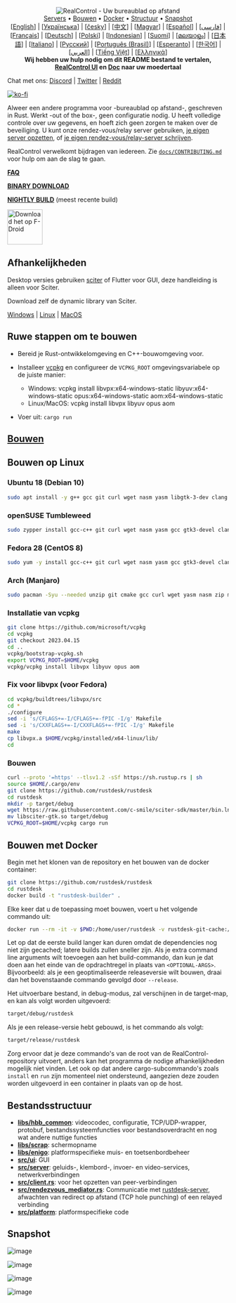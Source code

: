 <p align="center">
  <img src="../res/logo-header.svg" alt="RealControl - Uw bureaublad op afstand"><br>
  <a href="#free-public-servers">Servers</a> •
  <a href="#raw-steps-to-build">Bouwen</a> •
  <a href="#how-to-build-with-docker">Docker</a> •
  <a href="#file-structure">Structuur</a> •
  <a href="#snapshot">Snapshot</a><br>
  [<a href="../README.md">English</a>] | [<a href="README-UA.md">Українська</a>] | [<a href="README-CS.md">česky</a>] | [<a href="README-ZH.md">中文</a>] | [<a href="README-HU.md">Magyar</a>] | [<a href="README-ES.md">Español</a>] | [<a href="README-FA.md">فارسی</a>] | [<a href="README-FR.md">Français</a>] | [<a href="README-DE.md">Deutsch</a>] | [<a href="README-PL.md">Polski</a>] | [<a href="README-ID.md">Indonesian</a>] | [<a href="README-FI.md">Suomi</a>] | [<a href="README-ML.md">മലയാളം</a>] | [<a href="README-JP.md">日本語</a>] | [<a href="README-IT.md">Italiano</a>] | [<a href="README-RU.md">Русский</a>] | [<a href="README-PTBR.md">Português (Brasil)</a>] | [<a href="README-EO.md">Esperanto</a>] | [<a href="README-KR.md">한국어</a>] | [<a href="README-AR.md">العربي</a>] | [<a href="README-VN.md">Tiếng Việt</a>] | [<a href="README-GR.md">Ελληνικά</a>]<br>
  <b>Wij hebben uw hulp nodig om dit README bestand te vertalen, <a href="https://github.com/rustdesk/rustdesk/tree/master/src/lang">RealControl UI</a> en <a href="https://github.com/rustdesk/doc.realcontrol.com">Doc</a> naar uw moedertaal</b>
</p>

Chat met ons: [Discord](https://discord.gg/nDceKgxnkV) | [Twitter](https://twitter.com/rustdesk) | [Reddit](https://www.reddit.com/r/rustdesk)

[![ko-fi](https://ko-fi.com/img/githubbutton_sm.svg)](https://ko-fi.com/I2I04VU09)

Alweer een andere programma voor -bureaublad op afstand-, geschreven in Rust. Werkt -out of the box-, geen configuratie nodig. U heeft volledige controle over uw gegevens, en hoeft zich geen zorgen te maken over de beveiliging. U kunt onze rendez-vous/relay server gebruiken, [je eigen server opzetten](https://realcontrol.com/blog/id-relay-set), of [je eigen rendez-vous/relay-server schrijven](https://github.com/rustdesk/rustdesk-server-demo).

RealControl verwelkomt bijdragen van iedereen. Zie [`docs/CONTRIBUTING.md`](CONTRIBUTING.md) voor hulp om aan de slag te gaan.

[**FAQ**](https://github.com/rustdesk/rustdesk/wiki/FAQ)

[**BINARY DOWNLOAD**](https://github.com/rustdesk/rustdesk/releases)

[**NIGHTLY BUILD**](https://github.com/rustdesk/rustdesk/releases/tag/nightly) (meest recente build)

[<img src="https://fdroid.gitlab.io/artwork/badge/get-it-on.png"
    alt="Download het op F-Droid"
    height="80">](https://f-droid.org/en/packages/com.carriez.flutter_hbb)

## Afhankelijkheden

Desktop versies gebruiken [sciter](https://sciter.com/) of Flutter voor GUI, deze handleiding is alleen voor Sciter.

Download zelf de dynamic library van Sciter.

[Windows](https://raw.githubusercontent.com/c-smile/sciter-sdk/master/bin.win/x64/sciter.dll) |
[Linux](https://raw.githubusercontent.com/c-smile/sciter-sdk/master/bin.lnx/x64/libsciter-gtk.so) |
[MacOS](https://raw.githubusercontent.com/c-smile/sciter-sdk/master/bin.osx/libsciter.dylib)

## Ruwe stappen om te bouwen

- Bereid je Rust-ontwikkelomgeving en C++-bouwomgeving voor.

- Installeer [vcpkg](https://github.com/microsoft/vcpkg) en configureer de `VCPKG_ROOT` omgevingsvariabele op de juiste manier:

  - Windows: vcpkg install libvpx:x64-windows-static libyuv:x64-windows-static opus:x64-windows-static aom:x64-windows-static
  - Linux/MacOS: vcpkg install libvpx libyuv opus aom

- Voer uit: `cargo run`

## [Bouwen](https://realcontrol.com/docs/en/dev/build/)

## Bouwen op Linux

### Ubuntu 18 (Debian 10)

```sh
sudo apt install -y g++ gcc git curl wget nasm yasm libgtk-3-dev clang libxcb-randr0-dev libxdo-dev libxfixes-dev libxcb-shape0-dev libxcb-xfixes0-dev libasound2-dev libpulse-dev cmake
```

### openSUSE Tumbleweed 

```sh
sudo zypper install gcc-c++ git curl wget nasm yasm gcc gtk3-devel clang libxcb-devel libXfixes-devel cmake alsa-lib-devel gstreamer-devel gstreamer-plugins-base-devel xdotool-devel
```

### Fedora 28 (CentOS 8)

```sh
sudo yum -y install gcc-c++ git curl wget nasm yasm gcc gtk3-devel clang libxcb-devel libxdo-devel libXfixes-devel pulseaudio-libs-devel cmake alsa-lib-devel
```

### Arch (Manjaro)

```sh
sudo pacman -Syu --needed unzip git cmake gcc curl wget yasm nasm zip make pkg-config clang gtk3 xdotool libxcb libxfixes alsa-lib pipewire
```

### Installatie van vcpkg

```sh
git clone https://github.com/microsoft/vcpkg
cd vcpkg
git checkout 2023.04.15
cd ..
vcpkg/bootstrap-vcpkg.sh
export VCPKG_ROOT=$HOME/vcpkg
vcpkg/vcpkg install libvpx libyuv opus aom
```

### Fix voor libvpx (voor Fedora)

```sh
cd vcpkg/buildtrees/libvpx/src
cd *
./configure
sed -i 's/CFLAGS+=-I/CFLAGS+=-fPIC -I/g' Makefile
sed -i 's/CXXFLAGS+=-I/CXXFLAGS+=-fPIC -I/g' Makefile
make
cp libvpx.a $HOME/vcpkg/installed/x64-linux/lib/
cd
```

### Bouwen

```sh
curl --proto '=https' --tlsv1.2 -sSf https://sh.rustup.rs | sh
source $HOME/.cargo/env
git clone https://github.com/rustdesk/rustdesk
cd rustdesk
mkdir -p target/debug
wget https://raw.githubusercontent.com/c-smile/sciter-sdk/master/bin.lnx/x64/libsciter-gtk.so
mv libsciter-gtk.so target/debug
VCPKG_ROOT=$HOME/vcpkg cargo run
```

## Bouwen met Docker

Begin met het klonen van de repository en het bouwen van de docker container:

```sh
git clone https://github.com/rustdesk/rustdesk
cd rustdesk
docker build -t "rustdesk-builder" .
```

Elke keer dat u de toepassing moet bouwen, voert u het volgende commando uit:

```sh
docker run --rm -it -v $PWD:/home/user/rustdesk -v rustdesk-git-cache:/home/user/.cargo/git -v rustdesk-registry-cache:/home/user/.cargo/registry -e PUID="$(id -u)" -e PGID="$(id -g)" rustdesk-builder
```

Let op dat de eerste build langer kan duren omdat de dependencies nog niet zijn gecached; latere builds zullen sneller zijn. Als je extra command line arguments wilt toevoegen aan het build-commando, dan kun je dat doen aan het einde van de opdrachtregel in plaats van `<OPTIONAL-ARGS>`. Bijvoorbeeld: als je een geoptimaliseerde releaseversie wilt bouwen, draai dan het bovenstaande commando gevolgd door `--release`.

 Het uitvoerbare bestand, in debug-modus, zal verschijnen in de target-map, en kan als volgt worden uitgevoerd:

```sh
target/debug/rustdesk
```

Als je een release-versie hebt gebouwd, is het commando als volgt:

```sh
target/release/rustdesk
```

Zorg ervoor dat je deze commando's van de root van de RealControl-repository uitvoert, anders kan het programma de nodige afhankelijkheden mogelijk niet vinden. Let ook op dat andere cargo-subcommando's zoals `install` en `run` zijn momenteel niet ondersteund, aangezien deze zouden worden uitgevoerd in een container in plaats van op de host.

## Bestandsstructuur

- **[libs/hbb_common](https://github.com/rustdesk/rustdesk/tree/master/libs/hbb_common)**: videocodec, configuratie, TCP/UDP-wrapper, protobuf, bestandssysteemfuncties voor bestandsoverdracht en nog wat andere nuttige functies
- **[libs/scrap](https://github.com/rustdesk/rustdesk/tree/master/libs/scrap)**: schermopname
- **[libs/enigo](https://github.com/rustdesk/rustdesk/tree/master/libs/enigo)**: platformspecifieke muis- en toetsenbordbeheer
- **[src/ui](https://github.com/rustdesk/rustdesk/tree/master/src/ui)**: GUI
- **[src/server](https://github.com/rustdesk/rustdesk/tree/master/src/server)**: geluids-, klembord-, invoer- en video-services, netwerkverbindingen
- **[src/client.rs](https://github.com/rustdesk/rustdesk/tree/master/src/client.rs)**: voor het opzetten van peer-verbindingen
- **[src/rendezvous_mediator.rs](https://github.com/rustdesk/rustdesk/tree/master/src/rendezvous_mediator.rs)**: Communicatie met [rustdesk-server](https://github.com/rustdesk/rustdesk-server), afwachten van redirect op afstand (TCP hole punching) of een relayed verbinding
- **[src/platform](https://github.com/rustdesk/rustdesk/tree/master/src/platform)**: platformspecifieke code

## Snapshot

![image](https://user-images.githubusercontent.com/71636191/113112362-ae4deb80-923b-11eb-957d-ff88daad4f06.png)

![image](https://user-images.githubusercontent.com/71636191/113112619-f705a480-923b-11eb-911d-97e984ef52b6.png)

![image](https://user-images.githubusercontent.com/71636191/113112857-3fbd5d80-923c-11eb-9836-768325faf906.png)

![image](https://user-images.githubusercontent.com/71636191/135385039-38fdbd72-379a-422d-b97f-33df71fb1cec.png)
